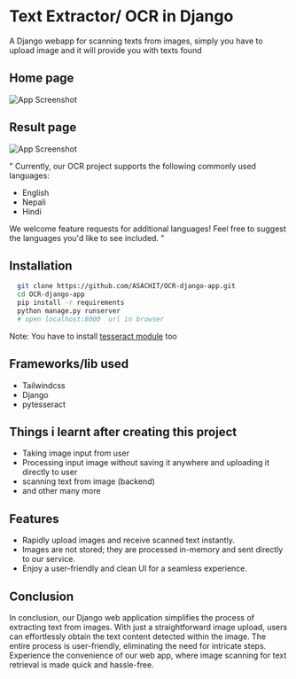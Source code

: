 
# Text Extractor/ OCR in Django


A Django webapp for scanning texts from images, simply you have to upload image and it will provide you with texts found



## Home page

![App Screenshot](https://cdn.discordapp.com/attachments/884460118715019274/945247468747124736/unknown.png)

## Result page

![App Screenshot](https://cdn.discordapp.com/attachments/884460118715019274/945247765259247616/unknown.png)

" Currently, our OCR project supports the following commonly used languages:
- English
- Nepali
- Hindi

We welcome feature requests for additional languages! Feel free to suggest the languages you'd like to see included. "

## Installation

```bash
  git clone https://github.com/ASACHIT/OCR-django-app.git
  cd OCR-django-app
  pip install -r requirements
  python manage.py runserver 
  # open localhost:8000  url in browser 
```
Note: You have to install [tesseract module](https://github.com/UB-Mannheim/tesseract/wiki) too

## Frameworks/lib used
- Tailwindcss
- Django
- pytesseract

## Things i learnt after creating this project

- Taking image input from user 
- Processing input image without saving it anywhere and uploading it directly to user
- scanning text from image (backend)
- and other many more


## Features
- Rapidly upload images and receive scanned text instantly.
- Images are not stored; they are processed in-memory and sent directly to our service.
- Enjoy a user-friendly and clean UI for a seamless experience.

## Conclusion
In conclusion, our Django web application simplifies the process of extracting text from images. With just a straightforward image upload, users can effortlessly obtain the text content detected within the image. The entire process is user-friendly, eliminating the need for intricate steps. Experience the convenience of our web app, where image scanning for text retrieval is made quick and hassle-free.








